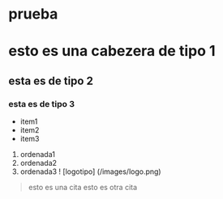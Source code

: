 # prueba
# esto es una cabezera de tipo 1
## esta es de tipo 2
### esta es de tipo 3

* item1
* item2
* item3

1. ordenada1
2. ordenada2
3. ordenada3 
! [logotipo] (/images/logo.png)
> esto es una cita
> esto es otra cita
